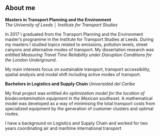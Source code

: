 ## About me


**Masters in Transport Planning and the Environment**  
_The University of Leeds_ │ _Institute for Transport Studies_

In 2017 I graduated from the Transport Planning and the Environment master’s programme in the Institute for 
Transport Studies at Leeds. During my masters I studied topics related to emissions, pollution levels, street canyons and alternative modes of transport.
My dissertation research was entitled _Measuring Travel Time Reliability under Disruption Conditions for the London Underground_.
	
My main interests focus on sustainable transport, transport accessibility, spatial analysis and modal shift including active modes
of transport.

**Bachelors in Logistics and Supply Chain**
	_Universidad del Caribe_

My final project was entitled _An optimization model for the location of biodecontamination equipment in the Mexican southeast_. A mathematical model was developed as a way of minimising the total transport costs from specialized equipment by the generation of customer clusters and optimal routes.


I have a background on Logistics and Supply Chain and worked for two years coordinating air and maritime international 
transport
